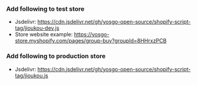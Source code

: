 ### Add following to test store

- Jsdelivr: https://cdn.jsdelivr.net/gh/yosgo-open-source/shopify-script-tag/jioukou-dev.js
- Store website example: https://yosgo-store.myshopify.com/pages/group-buy?groupId=8HHrxzPCB

### Add following to production store

- Jsdelivr: https://cdn.jsdelivr.net/gh/yosgo-open-source/shopify-script-tag/jioukou.js
